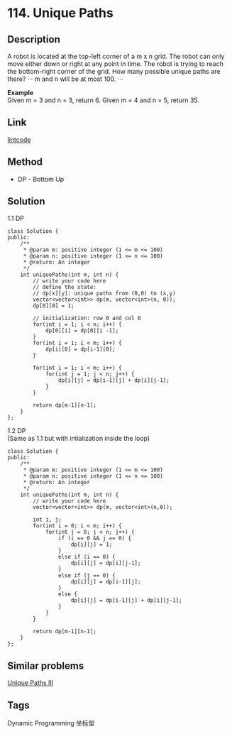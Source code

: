 # 114. Unique Paths

## Description
A robot is located at the top-left corner of a m x n grid.
The robot can only move either down or right at any point in time. The robot is trying to reach the bottom-right corner of the grid.
How many possible unique paths are there?
···
m and n will be at most 100.
···

**Example**  
Given m = 3 and n = 3, return 6.
Given m = 4 and n = 5, return 35.

## Link
[lintcode](https://www.lintcode.com/problem/unique-paths/)

## Method
* DP - Bottom Up

## Solution
1.1 DP 
~~~
class Solution {
public:
    /**
     * @param m: positive integer (1 <= m <= 100)
     * @param n: positive integer (1 <= n <= 100)
     * @return: An integer
     */
    int uniquePaths(int m, int n) {
        // write your code here
        // define the state:
        // dp[x][y]: unique paths from (0,0) to (x,y)
        vector<vector<int>> dp(m, vector<int>(n, 0));
        dp[0][0] = 1;
        
        // initialization: row 0 and col 0 
        for(int i = 1; i < n; i++) {
            dp[0][i] = dp[0][i -1];
        }
        for(int i = 1; i < m; i++) {
            dp[i][0] = dp[i-1][0];
        }
        
        for(int i = 1; i < m; i++) {
            for(int j = 1; j < n; j++) {
                dp[i][j] = dp[i-1][j] + dp[i][j-1];
            }
        }

        return dp[m-1][n-1];
    }
};
~~~

1.2 DP  
(Same as 1.1 but with intialization inside the loop)
~~~
class Solution {
public:
    /**
     * @param m: positive integer (1 <= m <= 100)
     * @param n: positive integer (1 <= n <= 100)
     * @return: An integer
     */
    int uniquePaths(int m, int n) {
        // write your code here
        vector<vector<int>> dp(m, vector<int>(n,0));
        
        int i, j;
        for(int i = 0; i < m; i++) {
            for(int j = 0; j < n; j++) {
                if (i == 0 && j == 0) {
                    dp[i][j] = 1;
                }
                else if (i == 0) {
                    dp[i][j] = dp[i][j-1];
                }
                else if (j == 0) {
                    dp[i][j] = dp[i-1][j];
                }
                else {
                    dp[i][j] = dp[i-1][j] + dp[i][j-1];
                }
            }
        }
        
        return dp[m-1][n-1];
    }
};
~~~

## Similar problems
[Unique Paths III](https://www.lintcode.com/problem/unique-paths-iii/)  

## Tags
Dynamic Programming 坐标型